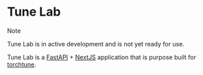 # Tune Lab

> [!NOTE]
> Tune Lab is in active development and is not yet ready for use.

Tune Lab is a [FastAPI](https://fastapi.tiangolo.com) + [NextJS](https://nextjs.org) application that is purpose built for [torchtune](https://github.com/pytorch/torchtune).
